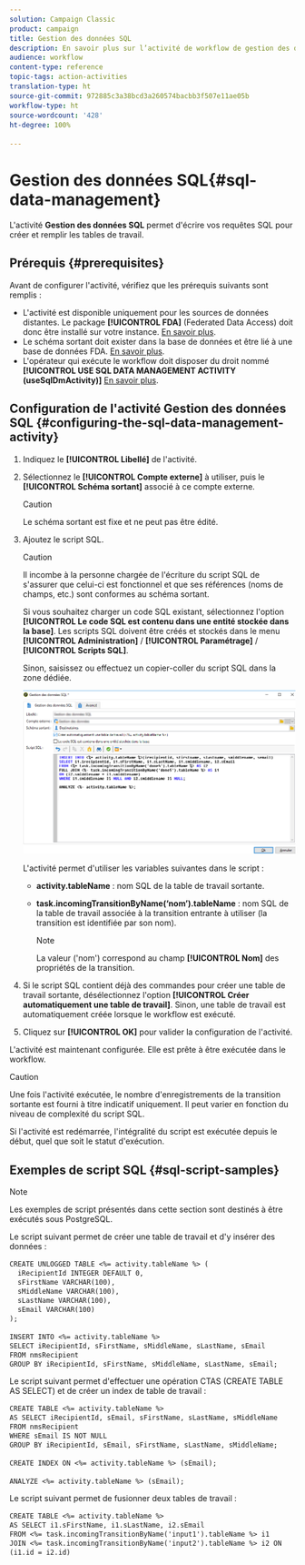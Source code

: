 ```yaml
---
solution: Campaign Classic
product: campaign
title: Gestion des données SQL
description: En savoir plus sur l’activité de workflow de gestion des données SQL
audience: workflow
content-type: reference
topic-tags: action-activities
translation-type: ht
source-git-commit: 972885c3a38bcd3a260574bacbb3f507e11ae05b
workflow-type: ht
source-wordcount: '428'
ht-degree: 100%

---
```



# Gestion des données SQL{#sql-data-management}

L&#39;activité **Gestion des données SQL** permet d&#39;écrire vos requêtes SQL pour créer et remplir les tables de travail.

## Prérequis {#prerequisites}

Avant de configurer l&#39;activité, vérifiez que les prérequis suivants sont remplis :

* L&#39;activité est disponible uniquement pour les sources de données distantes. Le package **[!UICONTROL FDA]** (Federated Data Access) doit donc être installé sur votre instance. [En savoir plus](../../installation/using/about-fda.md).
* Le schéma sortant doit exister dans la base de données et être lié à une base de données FDA. [En savoir plus](../../configuration/using/about-schema-reference.md).
* L&#39;opérateur qui exécute le workflow doit disposer du droit nommé **[!UICONTROL USE SQL DATA MANAGEMENT ACTIVITY (useSqlDmActivity)]** [En savoir plus](../../platform/using/access-management.md#named-rights).

## Configuration de l&#39;activité Gestion des données SQL {#configuring-the-sql-data-management-activity}

1. Indiquez le **[!UICONTROL Libellé]** de l&#39;activité.
1. Sélectionnez le **[!UICONTROL Compte externe]** à utiliser, puis le **[!UICONTROL Schéma sortant]** associé à ce compte externe.

   >[!CAUTION]
   >
   >Le schéma sortant est fixe et ne peut pas être édité.

1. Ajoutez le script SQL.

   >[!CAUTION]
   >
   >Il incombe à la personne chargée de l&#39;écriture du script SQL de s&#39;assurer que celui-ci est fonctionnel et que ses références (noms de champs, etc.) sont conformes au schéma sortant.

   Si vous souhaitez charger un code SQL existant, sélectionnez l&#39;option **[!UICONTROL Le code SQL est contenu dans une entité stockée dans la base]**. Les scripts SQL doivent être créés et stockés dans le menu **[!UICONTROL Administration]** / **[!UICONTROL Paramétrage]** / **[!UICONTROL Scripts SQL]**.

   Sinon, saisissez ou effectuez un copier-coller du script SQL dans la zone dédiée.

   ![](assets/sql_datamanagement.png)

   L&#39;activité permet d&#39;utiliser les variables suivantes dans le script :

   * **activity.tableName** : nom SQL de la table de travail sortante.
   * **task.incomingTransitionByName(‘nom’).tableName** : nom SQL de la table de travail associée à la transition entrante à utiliser (la transition est identifiée par son nom).

      >[!NOTE]
      >
      >La valeur (&#39;nom&#39;) correspond au champ **[!UICONTROL Nom]** des propriétés de la transition.

1. Si le script SQL contient déjà des commandes pour créer une table de travail sortante, désélectionnez l&#39;option **[!UICONTROL Créer automatiquement une table de travail]**. Sinon, une table de travail est automatiquement créée lorsque le workflow est exécuté.
1. Cliquez sur **[!UICONTROL OK]** pour valider la configuration de l&#39;activité.

L&#39;activité est maintenant configurée. Elle est prête à être exécutée dans le workflow.

>[!CAUTION]
>
>Une fois l&#39;activité exécutée, le nombre d&#39;enregistrements de la transition sortante est fourni à titre indicatif uniquement. Il peut varier en fonction du niveau de complexité du script SQL.
>  
>Si l&#39;activité est redémarrée, l&#39;intégralité du script est exécutée depuis le début, quel que soit le statut d&#39;exécution.

## Exemples de script SQL {#sql-script-samples}

>[!NOTE]
>
>Les exemples de script présentés dans cette section sont destinés à être exécutés sous PostgreSQL.

Le script suivant permet de créer une table de travail et d&#39;y insérer des données :

```
CREATE UNLOGGED TABLE <%= activity.tableName %> (
  iRecipientId INTEGER DEFAULT 0,
  sFirstName VARCHAR(100),
  sMiddleName VARCHAR(100),
  sLastName VARCHAR(100),
  sEmail VARCHAR(100)
);

INSERT INTO <%= activity.tableName %>
SELECT iRecipientId, sFirstName, sMiddleName, sLastName, sEmail
FROM nmsRecipient
GROUP BY iRecipientId, sFirstName, sMiddleName, sLastName, sEmail;
```

Le script suivant permet d&#39;effectuer une opération CTAS (CREATE TABLE AS SELECT) et de créer un index de table de travail :

```
CREATE TABLE <%= activity.tableName %>
AS SELECT iRecipientId, sEmail, sFirstName, sLastName, sMiddleName
FROM nmsRecipient
WHERE sEmail IS NOT NULL
GROUP BY iRecipientId, sEmail, sFirstName, sLastName, sMiddleName;

CREATE INDEX ON <%= activity.tableName %> (sEmail);

ANALYZE <%= activity.tableName %> (sEmail);
```

Le script suivant permet de fusionner deux tables de travail :

```
CREATE TABLE <%= activity.tableName %>
AS SELECT i1.sFirstName, i1.sLastName, i2.sEmail
FROM <%= task.incomingTransitionByName('input1').tableName %> i1
JOIN <%= task.incomingTransitionByName('input2').tableName %> i2 ON (i1.id = i2.id)
```

